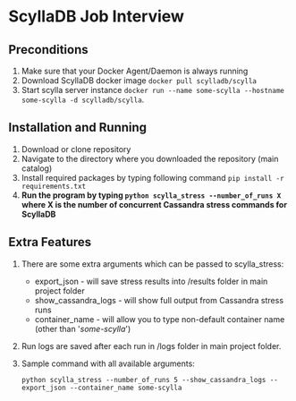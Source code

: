 ScyllaDB Job Interview
======================

Preconditions
------------
1. Make sure that your Docker Agent/Daemon is always running
2. Download ScyllaDB docker image `docker pull scylladb/scylla`
3. Start scylla server instance `docker run --name some-scylla --hostname some-scylla -d scylladb/scylla`.

Installation and Running
------------
1. Download or clone repository
2. Navigate to the directory where you downloaded the repository (main catalog)
3. Install required packages by typing following command `pip install -r requirements.txt`
4. **Run the program by typing `python scylla_stress --number_of_runs X` where X is the number of concurrent Cassandra 
stress commands for ScyllaDB**

Extra Features
--------------
1. There are some extra arguments which can be passed to scylla_stress:
   - export_json - will save stress results into /results folder in main project folder
   - show_cassandra_logs - will show full output from Cassandra stress runs
   - container_name - will allow you to type non-default container name (other than '*some-scylla*')
2. Run logs are saved after each run in  /logs folder in main project folder.
3. Sample command with all available arguments:

   `python scylla_stress --number_of_runs 5 --show_cassandra_logs --export_json --container_name some-scylla`
